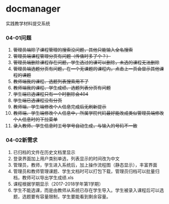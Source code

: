 # docmanager

实践教学材料提交系统


### 04-01问题

1. ~~管理员端除了课程管理的搜索没问题，其他只能输入全名搜索~~
2. ~~管理员端课程管理分页有问题（传值时多了个？）~~
3. ~~管理员端删除课程存在问题，学生选过的课可以删除，未选的课程无法删除~~
4. ~~管理员端选题分页有问题，在一个无课题的课程内，点击上一页会显示其他课程的课题~~
5. ~~教师端我的课程、选题列表搜索用不了~~
6. ~~教师端我的课程、学生成绩、选题列表分页有问题~~  
7. ~~学生端已选课程只有一个时删除会404~~
8. ~~学生端已选课程没有分页~~ 
9. ~~教师端、学生端修改个人信息完成后无刷新提示~~
10. ~~教师端、学生端修改个人信息中，所属学院代码最好能改成类似管理员端修改个人信息时的下拉菜单~~ 
11. ~~录入教师、学生信息时工号学号自动生成，与输入的号码不一致~~


### 04-02新需求

1. 已归档的文件在历史文档里显示
2. 登录界面加上用户类别单选，列表显示的时间改为中文
3. 管理员，教师，学生进入系统后，加上操作流程图（静态显示），丰富界面
4. 管理员和教师管理课题、学生文档时可以打包下载，管理员归档可以批量归档，教师可以导出学生成绩.xls
5. 课程根据学期显示（2017-2018学年第1学期）
6. 学生不能选课，而是由教师从系统已存在学生导入。学生被录入课程后可以选题，选题要有容量限制，学生要能看到剩余容量。
